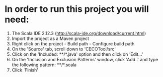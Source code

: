 # In order to run this project you will need:
1. The Scala IDE 2.12.3 (http://scala-ide.org/download/current.html)
2. Import the project as a Maven project
3. Right click on the project - Build path - Configure build path
4. On the 'Source' tab, scroll down to 'CECOTool/src'
5. Click on the 'Included: **/*.java' option and then click on 'Edit...'
6. On the 'Inclusion and Exclusion Patterns' window, click 'Add..' and type the following pattern: **/*.scala
7. Click 'Finish'


